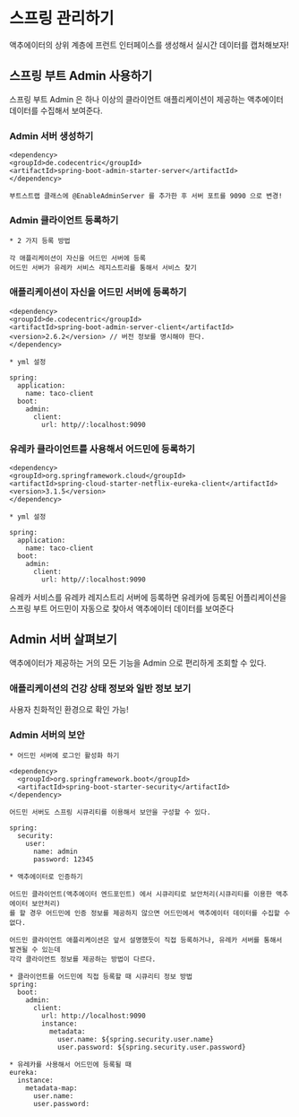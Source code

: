 # 스프링 관리하기

액추에이터의 상위 계층에 프런트 인터페이스를 생성해서 실시간 데이터를 캡처해보자!

## 스프링 부트 Admin 사용하기

스프링 부트 Admin 은 하나 이상의 클라이언트 애플리케이션이 제공하는 액추에이터 데이터를 수집해서 보여준다.

### Admin 서버 생성하기
```
<dependency>
<groupId>de.codecentric</groupId>
<artifactId>spring-boot-admin-starter-server</artifactId>
</dependency>
    
부트스트랩 클래스에 @EnableAdminServer 를 추가한 후 서버 포트를 9090 으로 변경!
```

### Admin 클라이언트 등록하기 
```
* 2 가지 등록 방법

각 애플리케이션이 자신을 어드민 서버에 등록
어드민 서버가 유레카 서비스 레지스트리를 통해서 서비스 찾기
```

### 애플리케이션이 자신을 어드민 서버에 등록하기
```
<dependency>
<groupId>de.codecentric</groupId>
<artifactId>spring-boot-admin-server-client</artifactId>
<version>2.6.2</version> // 버전 정보를 명시해야 한다.
</dependency>
```
```
* yml 설정 

spring:
  application:
    name: taco-client
  boot:
    admin:
      client:
        url: http//:localhost:9090
```
### 유레카 클라이언트를 사용해서 어드민에 등록하기
```
<dependency>
<groupId>org.springframework.cloud</groupId>
<artifactId>spring-cloud-starter-netflix-eureka-client</artifactId>
<version>3.1.5</version>
</dependency>
```
```
* yml 설정 

spring:
  application:
    name: taco-client
  boot:
    admin:
      client:
        url: http//:localhost:9090
```

유레카 서비스를 유레카 레지스트리 서버에 등록하면 유레카에 등록된 어플리케이션을 스프링 부트 어드민이
자동으로 찾아서 액추에이터 데이터를 보여준다 

## Admin 서버 살펴보기

액추에이터가 제공하는 거의 모든 기능을 Admin 으로 편리하게 조회할 수 있다.

### 애플리케이션의 건강 상태 정보와 일반 정보 보기

사용자 친화적인 환경으로 확인 가능!

### Admin 서버의 보안

```
* 어드민 서버에 로그인 활성화 하기

<dependency>
  <groupId>org.springframework.boot</groupId>
  <artifactId>spring-boot-starter-security</artifactId>
</dependency>

어드민 서버도 스프링 시큐리티를 이용해서 보안을 구성할 수 있다.

spring:
  security:
    user:
      name: admin
      password: 12345
```
```
* 액추에이터로 인증하기

어드민 클라이언트(액추에이터 엔드포인트) 에서 시큐리티로 보안처리(시큐리티를 이용한 액추에이터 보안처리)
를 할 경우 어드민에 인증 정보를 제공하지 않으면 어드민에서 액추에이터 데이터를 수집할 수 없다.

어드민 클라이언트 애플리케이션은 앞서 설명했듯이 직접 등록하거나, 유레카 서버를 통해서 발견될 수 있는데
각각 클라이언트 정보를 제공하는 방법이 다르다.

* 클라이언트를 어드민에 직접 등록할 때 시큐리티 정보 방법
spring:
  boot:
    admin:
      client:
        url: http://localhost:9090
        instance:
          metadata:
            user.name: ${spring.security.user.name}
            user.password: ${spring.security.user.password}
           
* 유레카를 사용해서 어드민에 등록될 때 
eureka:
  instance:
    metadata-map: 
      user.name: 
      user.password:
```

